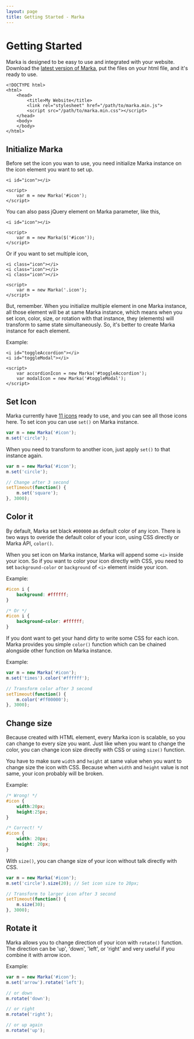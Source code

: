 ```yaml
---
layout: page
title: Getting Started - Marka
---
```


Getting Started
===============

Marka is designed to be easy to use and integrated with
your website. Download the <a href="https://github.com/fians/marka" target="_blank">latest version of Marka</a>, 
put the files on your html file, and it's
ready to use.

~~~markup
<!DOCTYPE html>
<html>
    <head>
        <title>My Website</title>
        <link rel="stylesheet" href="/path/to/marka.min.js">
        <script src="/path/to/marka.min.css"></script>
    </head>
    <body>
    </body>
</html>
~~~

Initialize Marka
----------------

Before set the icon you wan to use, you need initialize
Marka instance on the icon element you want to set up.

~~~markup
<i id="icon"></i>

<script>
    var m = new Marka('#icon');
</script>
~~~

You can also pass jQuery element on Marka parameter,
like this,

~~~markup
<i id="icon"></i>

<script>
    var m = new Marka($('#icon'));
</script>
~~~

Or if you want to set multiple icon,

~~~markup
<i class="icon"></i>
<i class="icon"></i>
<i class="icon"></i>

<script>
    var m = new Marka('.icon');
</script>
~~~

But, remember. When you initialize multiple 
element in one Marka instance, all those element
will be at same Marka instance, which means
when you set icon, color, size, or rotation 
with that instance, they (elements) will 
transform to same state simultaneously. So, it's
better to create Marka instance for each element.

Example:

~~~markup
<i id="toggleAccordion"></i>
<i id="toggleModal"></i>

<script>
    var accordionIcon = new Marka('#toggleAccordion');
    var modalIcon = new Marka('#toggleModal');
</script>
~~~

Set Icon
--------

Marka currently have [11 icons](/icons.html) ready to use, 
and you can see all those icons here. To set icon 
you can use `set()` on Marka instance.

~~~javascript
var m = new Marka('#icon');
m.set('circle');
~~~

When you need to transform to another icon, just
apply `set()` to that instance again.

~~~javascript
var m = new Marka('#icon');
m.set('circle');

// Change after 3 second
setTimeout(function() {
    m.set('square');
}, 3000);
~~~

Color it
---------

By default, Marka set black `#000000` as default color
of any icon. There is two ways to overide the default color
of your icon, using CSS directly or Marka API, `color()`.

When you set icon on Marka instance, Marka will append 
some `<i>` inside your icon. So if you want to color 
your icon directly with CSS, you need to set `background-color`
or `background` of `<i>` element inside your icon.

Example:

~~~css
#icon i {
    background: #ffffff;
}

/* Or */
#icon i {
    background-color: #ffffff;
}
~~~

If you dont want to get your hand dirty to write some 
CSS for each icon. Marka provides you simple `color()`
function which can be chained alongside other function on 
Marka instance.

Example:

~~~javascript
var m = new Marka('#icon');
m.set('times').color('#ffffff');

// Transform color after 3 second
setTimeout(function() {
    m.color('#ff00000');
}, 3000);
~~~

Change size
-----------

Because created with HTML element, every Marka icon
is scalable, so you can change to every size you want.
Just like when you want to change the color, you 
can change icon size directly with CSS or using `size()`
function.

You have to make sure `width` and `height` at
same value when you want to change size the icon with 
CSS. Because when `width` and `height` value is not same,
your icon probably will be broken.

Example:

~~~css
/* Wrong! */
#icon {
    width:20px;
    height:25px;
}

/* Correct! */
#icon {
    width: 20px;
    height: 20px;
}
~~~

With `size()`, you can change size of your icon without
talk directly with CSS.

~~~javascript
var m = new Marka('#icon');
m.set('circle').size(20); // Set icon size to 20px;

// Transform to larger icon after 3 second
setTimeout(function() {
    m.size(30);
}, 3000);
~~~

Rotate it
---------

Marka allows you to change direction of your icon
with `rotate()` function. The direction can be 'up',
'down', 'left', or 'right' and very useful if you
combine it with arrow icon.

Example:

~~~javascript
var m = new Marka('#icon');
m.set('arrow').rotate('left');

// or down
m.rotate('down');

// or right
m.rotate('right');

// or up again
m.rotate('up');
~~~
